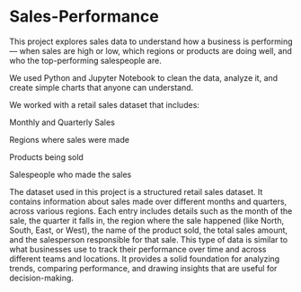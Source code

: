 # Sales-Performance
This project explores sales data to understand how a business is performing — when sales are high or low, which regions or products are doing well, and who the top-performing salespeople are.

We used Python and Jupyter Notebook to clean the data, analyze it, and create simple charts that anyone can understand.

We worked with a retail sales dataset that includes:

Monthly and Quarterly Sales

Regions where sales were made

Products being sold

Salespeople who made the sales

The dataset used in this project is a structured retail sales dataset. It contains information about sales made over different months and quarters, across various regions. Each entry includes details such as the month of the sale, the quarter it falls in, the region where the sale happened (like North, South, East, or West), the name of the product sold, the total sales amount, and the salesperson responsible for that sale. This type of data is similar to what businesses use to track their performance over time and across different teams and locations. It provides a solid foundation for analyzing trends, comparing performance, and drawing insights that are useful for decision-making.
